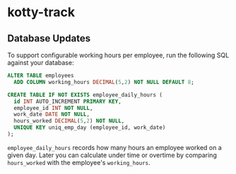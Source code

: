# kotty-track

## Database Updates

To support configurable working hours per employee, run the following SQL against your database:

```sql
ALTER TABLE employees
  ADD COLUMN working_hours DECIMAL(5,2) NOT NULL DEFAULT 8;

CREATE TABLE IF NOT EXISTS employee_daily_hours (
  id INT AUTO_INCREMENT PRIMARY KEY,
  employee_id INT NOT NULL,
  work_date DATE NOT NULL,
  hours_worked DECIMAL(5,2) NOT NULL,
  UNIQUE KEY uniq_emp_day (employee_id, work_date)
);
```

`employee_daily_hours` records how many hours an employee worked on a given day. Later you can calculate under time or overtime by comparing `hours_worked` with the employee's `working_hours`.
